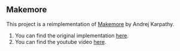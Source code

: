 ## Makemore

This project is a reimplementation of [Makemore](https://www.youtube.com/watch?v=tq5i5-11Fnc) by Andrej Karpathy.

1. You can find the original implementation [here](https://github.com/karpathy/makemore).
2. You can find the youtube video [here](https://www.youtube.com/watch?v=tq5i5-11Fnc).
